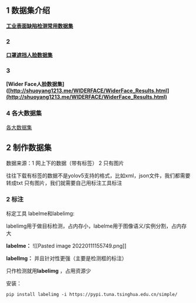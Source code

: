 
## 1 数据集介绍
**[工业表面缺陷检测常用数据集](https://github.com/Charmve/Surface-Defect-Detection/blob/master/ReadmeChinese.md)**
### 2
**[口罩遮挡人脸数据集]([https://github.com/X-zhangyang/Real-World-Masked-Face-Dataset](https://github.com/X-zhangyang/Real-World-Masked-Face-Dataset))**
### 3  
**[Wider Face人脸数据集]([http://shuoyang1213.me/WIDERFACE/WiderFace_Results.html](http://shuoyang1213.me/WIDERFACE/WiderFace_Results.html)**

### 4 各大数据集
[各大数据集](https://www.jiangdabai.com/downloads)

## 2 制作数据集
数据来源：1 网上下的数据（带有标签）
				  2 只有图片

往往下载有标签的数据不是yolov5支持的格式，比如xml，json文件，我们都需要转成txt
只有图片，我们就需要自己用标注工具标注

### 2 标注
标定工具 labelme和labelimg:

labelimg用于做目标检测，占内存小，labelme用于图像语义/实例分割，占内存大

**labelme：**
![[Pasted image 20220111155749.png]]

**labelImg：**
并且针对性更强（主要是检测框的标注）

只作检测就用**labelimg** ，占用资源少

安装：
```xshell
pip install labelimg -i https://pypi.tuna.tsinghua.edu.cn/simple/
```